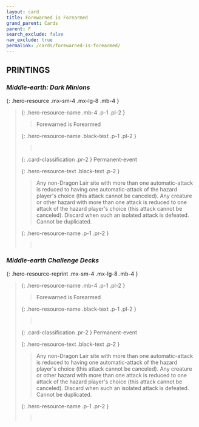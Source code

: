 ```yaml
---
layout: card
title: Forewarned is Forearmed
grand_parent: Cards
parent: F
search_exclude: false
nav_exclude: true
permalink: /cards/forewarned-is-forearmed/
---
```


## PRINTINGS


### _Middle-earth: Dark Minions_

{: .hero-resource .mx-sm-4 .mx-lg-8 .mb-4 }
> {: .hero-resource-name .mb-4 .p-1 .pl-2 }
> > <div class="card-mp"></div>
> > <div class="card-name">Forewarned is Forearmed</div>
>
> {: .hero-resource-name .black-text .p-1 .pl-2 }
> > &nbsp;
>
> {: .card-classification .pr-2 }
> Permanent-event
>
> {: .hero-resource-text .black-text .p-2 }
> > Any non-Dragon Lair site with more than one automatic-attack is reduced to having one automatic-attack of the hazard player's choice (this attack cannot be canceled). Any creature or other hazard with more than one attack is reduced to one attack of the hazard player's choice (this attack cannot be canceled). Discard when such an isolated attack is defeated. Cannot be duplicated.  
> 
> {: .hero-resource-name .p-1 .pr-2 }
> > <div class="card-shield"></div>
> > <div class="card-corruption">&nbsp;</div>

### _Middle-earth Challenge Decks_

{: .hero-resource-reprint .mx-sm-4 .mx-lg-8 .mb-4 }
> {: .hero-resource-name .mb-4 .p-1 .pl-2 }
> > <div class="card-mp"></div>
> > <div class="card-name">Forewarned is Forearmed</div>
>
> {: .hero-resource-name .black-text .p-1 .pl-2 }
> > &nbsp;
>
> {: .card-classification .pr-2 }
> Permanent-event
>
> {: .hero-resource-text .black-text .p-2 }
> > Any non-Dragon Lair site with more than one automatic-attack is reduced to having one automatic-attack of the hazard player's choice (this attack cannot be canceled). Any creature or other hazard with more than one attack is reduced to one attack of the hazard player's choice (this attack cannot be canceled). Discard when such an isolated attack is defeated. Cannot be duplicated.  
> 
> {: .hero-resource-name .p-1 .pr-2 }
> > <div class="card-shield"></div>
> > <div class="card-corruption">&nbsp;</div>
